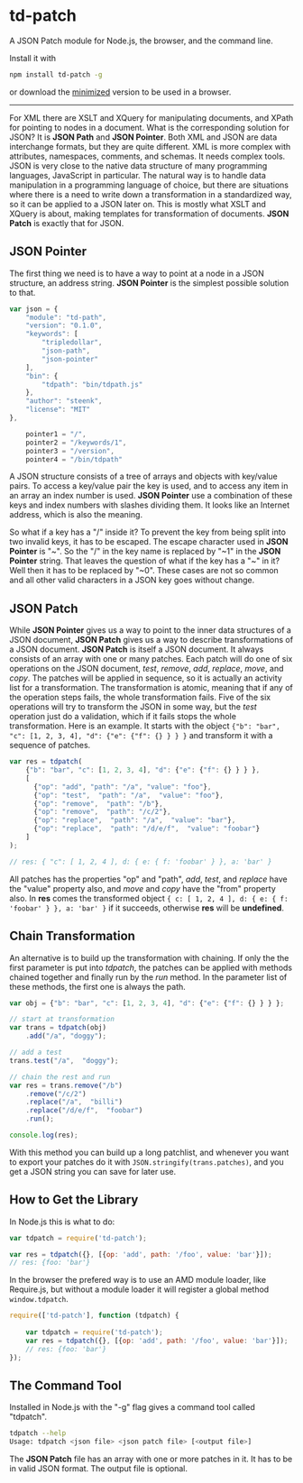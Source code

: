 # td-patch
A JSON Patch module for Node.js, the browser, and the command line.

Install it with
 ```sh
 npm install td-patch -g
 ```
 or download the <a href="https://raw.githubusercontent.com/steenk/td-patch/master/td-patch.js" target="_blank" download="td-patch.js">minimized</a> version to be used in a browser.

* * *

For XML there are XSLT and XQuery for manipulating documents, and XPath for pointing to nodes in a document. What is the corresponding solution for JSON? It is __JSON Path__ and __JSON Pointer__. Both XML and JSON are data interchange formats, but they are quite different. XML is more complex with attributes, namespaces, comments, and schemas. It needs complex tools. JSON is very close to the native data structure of many programming languages, JavaScript in particular. The natural way is to handle data manipulation in a programming language of choice, but there are situations where there is a need to write down a transformation in a standardized way, so it can be applied to a JSON later on. This is mostly what XSLT and XQuery is about, making templates for transformation of documents. __JSON Patch__ is exactly that for JSON.

## JSON Pointer

The first thing we need is to have a way to point at a node in a JSON structure, an address string. __JSON Pointer__ is the simplest possible solution to that.

```js
var json = {
	"module": "td-path",
	"version": "0.1.0",
	"keywords": [
    	"tripledollar",
    	"json-path",
    	"json-pointer"
  	],
  	"bin": {
  		"tdpath": "bin/tdpath.js"
  	},
  	"author": "steenk",
  	"license": "MIT"
},

	pointer1 = "/",
	pointer2 = "/keywords/1",
	pointer3 = "/version",
	pointer4 = "/bin/tdpath"
```

A JSON structure consists of a tree of arrays and objects with key/value pairs. To access a key/value pair the key is used, and to access any item in an array an index number is used. __JSON Pointer__ use a combination of these keys and index numbers with slashes dividing them. It looks like an Internet address, which is also the meaning.

So what if a key has a "/" inside it? To prevent the key from being split into two invalid keys, it has to be escaped. The escape character used in __JSON Pointer__ is "~". So the "/" in the key name is replaced by "~1" in the __JSON Pointer__ string. That leaves the question of what if the key has a "~" in it? Well then it has to be replaced by "~0". These cases are not so common and all other valid characters in a JSON key goes without change.

## JSON Patch

While __JSON Pointer__ gives us a way to point to the inner data structures of a JSON document, __JSON Patch__ gives us a way to describe transformations of a JSON document. __JSON Patch__
 is itself a JSON document. It always consists of an array with one or many patches. Each patch will do one of six operations on the JSON document, _test_, _remove_, _add_, _replace_, _move_, and _copy_. The patches will be applied in sequence, so it is actually an activity list for a transformation. The transformation is atomic, meaning that if any of the operation steps fails, the whole transformation fails. Five of the six operations will try to transform the JSON in some way, but the _test_ operation just do a validation, which if it fails stops the whole transformation. Here is an example. It starts with the object `{"b": "bar", "c": [1, 2, 3, 4], "d": {"e": {"f": {} } } }` and transform it with a sequence of patches.

```js
var res = tdpatch(
	{"b": "bar", "c": [1, 2, 3, 4], "d": {"e": {"f": {} } } }, 
	[
	  {"op": "add", "path": "/a", "value": "foo"},
	  {"op": "test",  "path": "/a",  "value": "foo"},
	  {"op": "remove",  "path": "/b"},
	  {"op": "remove",  "path": "/c/2"},
	  {"op": "replace",  "path": "/a",  "value": "bar"},
	  {"op": "replace",  "path": "/d/e/f",  "value": "foobar"}
	]
);

// res: { "c": [ 1, 2, 4 ], d: { e: { f: 'foobar' } }, a: 'bar' }
```

All patches has the properties "op" and "path", _add_, _test_, and _replace_ have the "value" property also, and _move_ and _copy_ have the "from" property also. In __res__ comes the transformed object `{ c: [ 1, 2, 4 ], d: { e: { f: 'foobar' } }, a: 'bar' }` if it succeeds, otherwise __res__ will be __undefined__.

## Chain Transformation

An alternative is to build up the transformation with chaining. If only the the first parameter is put into _tdpatch_, the patches can be applied with methods chained together and finally run by the _run_ method. In the parameter list of these methods, the first one is always the path.

```js
var obj = {"b": "bar", "c": [1, 2, 3, 4], "d": {"e": {"f": {} } } };

// start at transformation
var trans = tdpatch(obj)
	.add("/a", "doggy");

// add a test
trans.test("/a",  "doggy");

// chain the rest and run
var res = trans.remove("/b")
	.remove("/c/2")
	.replace("/a",  "billi")
	.replace("/d/e/f",  "foobar")
	.run();

console.log(res);
```
With this method you can build up a long patchlist, and whenever you want to export your patches do it with `JSON.stringify(trans.patches)`, and you get a JSON string you can save for later use.

## How to Get the Library

In Node.js this is what to do:

```js
var tdpatch = require('td-patch');

var res = tdpatch({}, [{op: 'add', path: '/foo', value: 'bar'}]);
// res: {foo: 'bar'}
```

In the browser the prefered way is to use an AMD module loader, like Require.js, but without a module loader it will register a global method `window.tdpatch`.

```js
require(['td-patch'], function (tdpatch) {
	
	var tdpatch = require('td-patch');
	var res = tdpatch({}, [{op: 'add', path: '/foo', value: 'bar'}]);
	// res: {foo: 'bar'}
});
```

## The Command Tool

Installed in Node.js with the "-g" flag gives a command tool called "tdpatch".

```sh
tdpatch --help
Usage: tdpatch <json file> <json patch file> [<output file>]
```

The __JSON Patch__ file has an array with one or more patches in it. It has to be in valid JSON format. The output file is optional.













